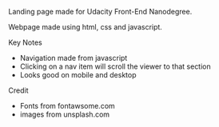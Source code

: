 Landing page made for Udacity Front-End Nanodegree.

Webpage made using html, css and javascript.

Key Notes
- Navigation made from javascript
- Clicking on a nav item will scroll the viewer to that section
- Looks good on mobile and desktop

Credit
- Fonts from fontawsome.com
- images from unsplash.com

